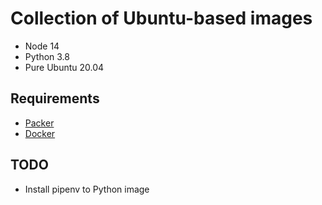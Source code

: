 # Collection of Ubuntu-based images

- Node 14
- Python 3.8
- Pure Ubuntu 20.04

## Requirements

- [Packer](https://www.packer.io)
- [Docker](https://www.docker.com)

## TODO

- Install pipenv to Python image
